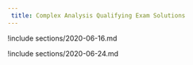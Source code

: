 ```yaml
---
 title: Complex Analysis Qualifying Exam Solutions
---
```



!include sections/2020-06-16.md

!include sections/2020-06-24.md

